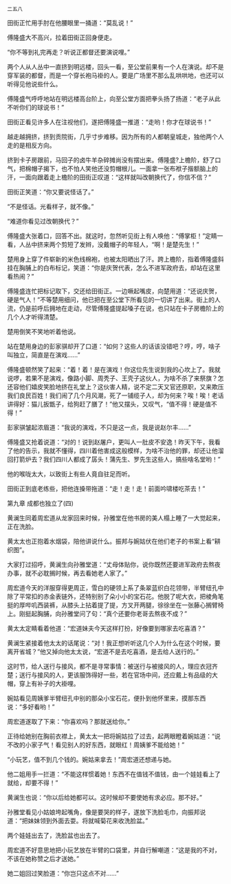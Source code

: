     二五八 

   田街正忙用手肘在他腰眼里一捅道：“莫乱说！”

   傅隆盛大不高兴，拉着田街正回身便走。

   “你不等到礼完再走？听说正都督还要演说哩。”

   两个人从人丛中一直挤到明远楼，回头一看，至公堂前果有一个人在演说。却不是穿军装的都督，而是一个穿长袍马褂的人。要是广场里不那么乱哄哄地，也还可以听得见他说些什么。

   傅隆盛气呼呼地站在明远楼高台阶上，向至公堂方面把拳头扬了扬道：“老子从此不听你们的球说书！”

   田街正看见许多人在注视他们，遂把傅隆盛一推道：“走哟！你才在球说书！”

   越走越拥挤，挤到贡院街，几乎寸步难移。因为所有的人都朝皇城走，独他两个人走的是相反方向。

   挤到卡子房跟前，马回子的卤牛羊杂碎摊尚没有摆出来。傅隆盛?上檐阶，舒了口气，把棉帽子揭下，也不怕人笑他还没剪帽根儿。一面拿一张布袱子揩额脑上的汗，一面向跟着走上檐阶的田街正叹道：“这样就叫改朝换代了，你信不信？”

   田街正笑道：“你又要说怪话了。”

   “不是怪话。光看样子，就不像。”

   “难道你看见过改朝换代？”

   傅隆盛大张着口，回答不出。就这时，忽然听见街上有人唤他：“傅掌柜！”定睛一看，人丛中挤来两个剪短了发辫，没戴帽子的年轻人，“啊！是楚先生！”

   楚用身上穿了件崭新的米色线棉袍，也被太阳晒出了汗。跨上檐阶，指着傅隆盛斜挂在胸脯上的白布标记，笑道：“你是庆贺代表，怎么不进军政府去，却站在这里看热闹？”

   傅隆盛连忙把标记取下，交还给田街正。一边噘起嘴皮，向楚用道：“还说庆贺，硬是气人！”不等楚用细问，他已把在至公堂下所看见的一切讲了出来。街上的人流，仍是前呼后拥地在走动，尽管傅隆盛提起嗓子在说，也只站在卡子房檐阶上的几个人才听得清楚。

   楚用倒笑不笑地听着他说。

   站在楚用身边的彭家骐却开了口道：“如何？这些人的话该没错吧？哼，哼，啥子叫独立，简直是在演戏……”

   傅隆盛顿然笑了起来：“着！着！是在演戏！你这位先生说到我的心坎上了。我就说啰，若果不是演戏，像路小脚、周秃子、王壳子这伙人，为啥不杀了来祭旗？怎还容他们嬉皮笑脸地挤在礼堂上？这伙害人精，说不定二天又官还原职，又来欺压我们良民百姓！我们闹了几个月风潮，死了一铺缆子人，却为何来？唉！唉！老话讲得好：猫儿扳甑子，给狗赶了膳了！”他又摆头，又叹气，“值不得！硬是值不得！”

   彭家骐皱起浓眉道：“我说的演戏，不只是这一点，我是说赵尔丰……”

   傅隆盛又抢着说道：“对的！说到赵屠户，更叫人一肚皮不安逸！昨天下午，我看了他的告示，我就不懂得，四川着他害成这般模样，为啥不治他的罪，却还让他溜回打箭炉去？我们四川人都成了孱头！蒲先生、罗先生这些人，搞些啥名堂哟！”

   他的喉咙太大，以致街上有些人竟自驻足而听。

   田街正到底老练些，把他连搡带拖道：“走！走！走！前面吟啸楼吃茶去！”

   第九章 成都也独立了(四)

   黄澜生同着周宏道从龙家回来时候，孙雅堂在他书房的美人榻上睡了一大觉起来，正在洗脸。

   黄太太也正抱着水烟袋，陪他讲说什么。振邦与婉姑伏在他们老子的书案上看“耕织图”。

   大家打过招呼，黄澜生向孙雅堂道：“丈母体贴你，说你既然还要进军政府去熬夜办事，就不必耽搁时候，再去看她老人家了。”

   周宏道今天的洋服穿得更周正，雪白的硬领上系了条翠蓝织白花领带，半臂纽孔中除了平常扣的赤金表链外，还特别别了朵小小的宝石花。他脱了呢大衣，把棱角笔挺的厚哔叽西装裤，从膝头上拈着提了提，方叉开两腿，徐徐坐在一张藤心搁臂椅上。刚挺起胸脯，向孙雅堂问了句：“真个还要你老哥去熬夜不成？”

   黄太太定睛看着他道：“宏道妹夫今天这样打扮，好像要到哪家去吃喜酒？”

   黄澜生紧接着他太太的话尾说：“对！我正想听听这几个人为什么在这个时候，要离开省城？”他又掉向他太太说，“宏道不是去吃喜酒，是去给人送行的。”

   这时节，给人送行与接风，都不是寻常事情：被送行与被接风的人，理应衣冠齐楚；送行与接风的人，更该服饰得好一些，若在官场中间，还应戴上有品级的大帽，穿上有补子的大褂哩。

   婉姑看见周姨爹半臂纽孔中别的那朵小宝石花，便扑到他怀里来，摸那东西说：“多好看哟！”

   周宏道遂取了下来：“你喜欢吗？那就送给你。”

   正待给她别在胸前衣襟上，黄太太一把将婉姑拉了过去，起两眼瞪着婉姑道：“说不改的小家子气！看见别人的好东西，就眼红！周姨爹不能给她！”

   “小玩艺，值不到几个钱的。婉姑来拿去！”周宏道还想递与她。

   他二姐用手一拦道：“不能这样惯着她！东西不在值钱不值钱，由一个娃娃看上了就给，却要不得！”

   黄澜生也说：“你以后给她都可以。这时候却不要使她有求必应。那不好。”

   孙雅堂看见小姑娘垮起嘴角，像是要哭的样子，遂放下洗脸毛巾，向振邦说道：“把妹妹领到外面去耍。将就喊菊花来收洗脸盆。”

   两个娃娃出去了，洗脸盆也出去了。

   周宏道不好意思地把小玩艺放在半臂的口袋里，并自行解嘲道：“这是我的不对，不该在她称赞之后才送她。”

   她二姐回过笑脸道：“你岂只这点不对……”

